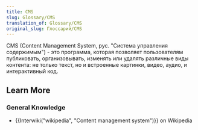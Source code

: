 ```yaml
---
title: CMS
slug: Glossary/CMS
translation_of: Glossary/CMS
original_slug: Глоссарий/CMS
---
```


CMS (Content Management System, рус. "Система управления содержимым") - это программа, которая позволяет пользователям публиковать, организовывать, изменять или удалять различные виды контента: не только текст, но и встроенные картинки, видео, аудио, и интерактивный код.

## Learn More

### General Knowledge

- {{Interwiki("wikipedia", "Content management system")}} on Wikipedia
